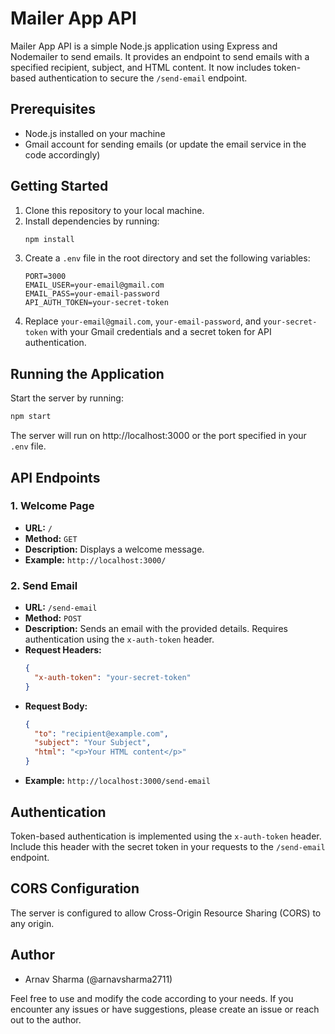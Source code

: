 # Mailer App API

Mailer App API is a simple Node.js application using Express and Nodemailer to send emails. It provides an endpoint to send emails with a specified recipient, subject, and HTML content. It now includes token-based authentication to secure the `/send-email` endpoint.

## Prerequisites
- Node.js installed on your machine
- Gmail account for sending emails (or update the email service in the code accordingly)

## Getting Started
1. Clone this repository to your local machine.
2. Install dependencies by running:
   ```bash
   npm install
   ```
3. Create a `.env` file in the root directory and set the following variables:
   ```env
   PORT=3000
   EMAIL_USER=your-email@gmail.com
   EMAIL_PASS=your-email-password
   API_AUTH_TOKEN=your-secret-token
   ```
4. Replace `your-email@gmail.com`, `your-email-password`, and `your-secret-token` with your Gmail credentials and a secret token for API authentication.

## Running the Application
Start the server by running:
```bash
npm start
```
The server will run on http://localhost:3000 or the port specified in your `.env` file.

## API Endpoints

### 1. Welcome Page
- **URL:** `/`
- **Method:** `GET`
- **Description:** Displays a welcome message.
- **Example:** `http://localhost:3000/`

### 2. Send Email
- **URL:** `/send-email`
- **Method:** `POST`
- **Description:** Sends an email with the provided details. Requires authentication using the `x-auth-token` header.
- **Request Headers:**
  ```json
  {
    "x-auth-token": "your-secret-token"
  }
  ```
- **Request Body:**
  ```json
  {
    "to": "recipient@example.com",
    "subject": "Your Subject",
    "html": "<p>Your HTML content</p>"
  }
  ```
- **Example:** `http://localhost:3000/send-email`

## Authentication
Token-based authentication is implemented using the `x-auth-token` header. Include this header with the secret token in your requests to the `/send-email` endpoint.

## CORS Configuration
The server is configured to allow Cross-Origin Resource Sharing (CORS) to any origin.

## Author
- Arnav Sharma (@arnavsharma2711)

Feel free to use and modify the code according to your needs. If you encounter any issues or have suggestions, please create an issue or reach out to the author.
